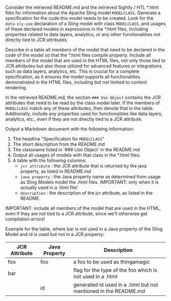 <!-- AIGenVersion(1.3) -->
Consider the retrieved README.md and the retrieved Sightly / HTL *.html files for information about the Apache Sling
model `MODELCLASS`. Generate a specification for the code this model needs to be
created. Look for the `data-sly-use` declaration of a Sling model with
class `MODELCLASS`, and usages of these declared models in expressions in the *.html
files, including properties related to data layers, analytics, or any other functionalities not directly tied to JCR
attributes.

Describe in a table all members of the model that need to be declared in the code of the model so that the *.html
files compile properly. Include all members of the model that are used in the HTML files, not only those
tied to JCR attributes but also those utilized for advanced features or integrations such as data layers, analytics,
etc. This is crucial for a complete specification, as it ensures the model supports all functionalities demonstrated in
the HTML files, including but not limited to content rendering.

In the retrieved README.md, the section `### Use Object` contains the JCR attributes that need to be read by the class
model later. If the members of `MODELCLASS` match any of these attributes, then denote
that in the table. Additionally, include any properties used for functionalities like data layers, analytics, etc., even
if they are not directly tied to a JCR attribute.

Output a Markdown document with the following information:

1. The headline "Specification for `MODELCLASS`"
2. The short description from the README.md
3. The classname listed in '### Use Object' in the README.md
4. Output all usages of models with that class in the *.html files.
5. A table with the following columns:
    - `jcr attribute` : the JCR attribute that is returned by the java property, as listed in README.md
    - `java property` : the Java property name as determined from usage as Sling Models model the .html files.
      IMPORTANT: only when it is actually used in a .html file!
    - `description` : the description of the jcr attribute, as listed in the README.

IMPORTANT: include all members of the model that are used in the HTML, even if they are not tied to a JCR attribute,
since we'll otherwise get compilation errors!

Example for the table, where bar is not used in a Java property of the Sling Model and id is used but not in a JCR
property:

| JCR Attribute | Java Property | Description                                                     |
|---------------|---------------|-----------------------------------------------------------------|
| foo           | foo           | a foo to be used as thingamagic                                 |
| bar           |               | flag for the type of the foo which is not used in a .html       |
|               | id            | generated id used in a .html but not mentioned in the README.md |
